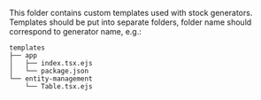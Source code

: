 This folder contains custom templates used with stock generators. Templates should be put into separate folders, folder name should correspond to generator name, e.g.:

```
templates
├── app
│   ├── index.tsx.ejs
│   └── package.json
└── entity-management
    └── Table.tsx.ejs
```